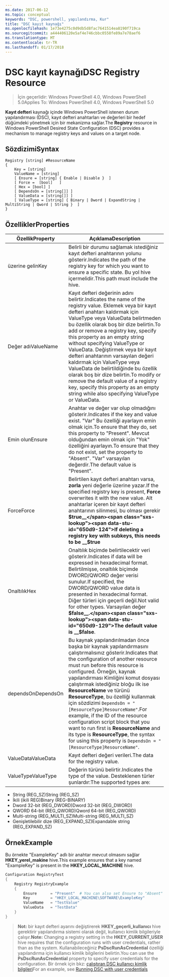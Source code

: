 ```yaml
---
ms.date: 2017-06-12
ms.topic: conceptual
keywords: "DSC, powershell, yapılandırma, Kur"
title: "DSC kayıt kaynağı"
ms.openlocfilehash: 1e73e4275c0d9db5d8fac7641514ea8190f719ca
ms.sourcegitcommit: a444406120e5af4e746cbbc0558fe89a7e78aef6
ms.translationtype: MT
ms.contentlocale: tr-TR
ms.lasthandoff: 01/17/2018
---
```

# <a name="dsc-registry-resource"></a><span data-ttu-id="650d9-103">DSC kayıt kaynağı</span><span class="sxs-lookup"><span data-stu-id="650d9-103">DSC Registry Resource</span></span>

> <span data-ttu-id="650d9-104">İçin geçerlidir: Windows PowerShell 4.0, Windows PowerShell 5.0</span><span class="sxs-lookup"><span data-stu-id="650d9-104">Applies To: Windows PowerShell 4.0, Windows PowerShell 5.0</span></span>

<span data-ttu-id="650d9-105">**Kayıt defteri** kaynağı içinde Windows PowerShell istenen durum yapılandırması (DSC), kayıt defteri anahtarları ve değerleri bir hedef düğümdeki yönetmek için bir mekanizma sağlar.</span><span class="sxs-lookup"><span data-stu-id="650d9-105">The **Registry** resource in Windows PowerShell Desired State Configuration (DSC) provides a mechanism to manage registry keys and values on a target node.</span></span>

## <a name="syntax"></a><span data-ttu-id="650d9-106">Sözdizimi</span><span class="sxs-lookup"><span data-stu-id="650d9-106">Syntax</span></span>

```
Registry [string] #ResourceName
{
    Key = [string]
    ValueName = [string]
    [ Ensure = [string] { Enable | Disable }  ]
    [ Force =  [bool]   ]
    [ Hex = [bool] ]
    [ DependsOn = [string[]] ]
    [ ValueData = [string[]] ]
    [ ValueType = [string] { Binary | Dword | ExpandString | MultiString | Qword | String }  ]
}
```

## <a name="properties"></a><span data-ttu-id="650d9-107">Özellikler</span><span class="sxs-lookup"><span data-stu-id="650d9-107">Properties</span></span>
|  <span data-ttu-id="650d9-108">Özellik</span><span class="sxs-lookup"><span data-stu-id="650d9-108">Property</span></span>  |  <span data-ttu-id="650d9-109">Açıklama</span><span class="sxs-lookup"><span data-stu-id="650d9-109">Description</span></span>   | 
|---|---| 
| <span data-ttu-id="650d9-110">üzerine gelin</span><span class="sxs-lookup"><span data-stu-id="650d9-110">Key</span></span>| <span data-ttu-id="650d9-111">Belirli bir durumu sağlamak istediğiniz kayıt defteri anahtarının yolunu gösterir.</span><span class="sxs-lookup"><span data-stu-id="650d9-111">Indicates the path of the registry key for which you want to ensure a specific state.</span></span> <span data-ttu-id="650d9-112">Bu yol hive içermelidir.</span><span class="sxs-lookup"><span data-stu-id="650d9-112">This path must include the hive.</span></span>| 
| <span data-ttu-id="650d9-113">Değer adı</span><span class="sxs-lookup"><span data-stu-id="650d9-113">ValueName</span></span>| <span data-ttu-id="650d9-114">Kayıt defteri değerinin adını belirtir.</span><span class="sxs-lookup"><span data-stu-id="650d9-114">Indicates the name of the registry value.</span></span> <span data-ttu-id="650d9-115">Eklemek veya bir kayıt defteri anahtarı kaldırmak için ValueType veya ValueData belirtmeden bu özellik olarak boş bir dize belirtin.</span><span class="sxs-lookup"><span data-stu-id="650d9-115">To add or remove a registry key, specify this property as an empty string without specifying ValueType or ValueData.</span></span> <span data-ttu-id="650d9-116">Değiştirmek veya bir kayıt defteri anahtarının varsayılan değeri kaldırmak için ValueType veya ValueData de belirtildiğinde bu özellik olarak boş bir dize belirtin.</span><span class="sxs-lookup"><span data-stu-id="650d9-116">To modify or remove the default value of a registry key, specify this property as an empty string while also specifying ValueType or ValueData.</span></span>| 
| <span data-ttu-id="650d9-117">Emin olun</span><span class="sxs-lookup"><span data-stu-id="650d9-117">Ensure</span></span>| <span data-ttu-id="650d9-118">Anahtar ve değer var olup olmadığını gösterir.</span><span class="sxs-lookup"><span data-stu-id="650d9-118">Indicates if the key and value exist.</span></span> <span data-ttu-id="650d9-119">"Var" Bu özelliği ayarlayın emin olmak için.</span><span class="sxs-lookup"><span data-stu-id="650d9-119">To ensure that they do, set this property to "Present".</span></span> <span data-ttu-id="650d9-120">Mevcut olduğundan emin olmak için "Yok" özelliğini ayarlayın.</span><span class="sxs-lookup"><span data-stu-id="650d9-120">To ensure that they do not exist, set the property to "Absent".</span></span> <span data-ttu-id="650d9-121">"Var" varsayılan değerdir.</span><span class="sxs-lookup"><span data-stu-id="650d9-121">The default value is "Present".</span></span>| 
| <span data-ttu-id="650d9-122">Force</span><span class="sxs-lookup"><span data-stu-id="650d9-122">Force</span></span>| <span data-ttu-id="650d9-123">Belirtilen kayıt defteri anahtarı varsa, __zorla__ yeni değerle üzerine yazar.</span><span class="sxs-lookup"><span data-stu-id="650d9-123">If the specified registry key is present, __Force__ overwrites it with the new value.</span></span> <span data-ttu-id="650d9-124">Alt anahtarlar içeren bir kayıt defteri anahtarının silinmesi, bu olması gerekir __$true__</span><span class="sxs-lookup"><span data-stu-id="650d9-124">If deleting a registry key with subkeys, this needs to be __$true__</span></span>| 
| <span data-ttu-id="650d9-125">Onaltılık</span><span class="sxs-lookup"><span data-stu-id="650d9-125">Hex</span></span>| <span data-ttu-id="650d9-126">Onaltılık biçimde belirtilecektir veri gösterir.</span><span class="sxs-lookup"><span data-stu-id="650d9-126">Indicates if data will be expressed in hexadecimal format.</span></span> <span data-ttu-id="650d9-127">Belirtilmişse, onaltılık biçimde DWORD/QWORD değer verisi sunulur.</span><span class="sxs-lookup"><span data-stu-id="650d9-127">If specified, the DWORD/QWORD value data is presented in hexadecimal format.</span></span> <span data-ttu-id="650d9-128">Diğer türleri için geçerli değil.</span><span class="sxs-lookup"><span data-stu-id="650d9-128">Not valid for other types.</span></span> <span data-ttu-id="650d9-129">Varsayılan değer __$false__.</span><span class="sxs-lookup"><span data-stu-id="650d9-129">The default value is __$false__.</span></span>| 
| <span data-ttu-id="650d9-130">dependsOn</span><span class="sxs-lookup"><span data-stu-id="650d9-130">DependsOn</span></span>| <span data-ttu-id="650d9-131">Bu kaynak yapılandırılmadan önce başka bir kaynak yapılandırmasını çalıştırmalısınız gösterir.</span><span class="sxs-lookup"><span data-stu-id="650d9-131">Indicates that the configuration of another resource must run before this resource is configured.</span></span> <span data-ttu-id="650d9-132">Örneğin, kaynak yapılandırması Kimliğini komut dosyası çalıştırmak istediğiniz bloğu ilk ise __ResourceName__ ve türünü __ResourceType__, bu özelliği kullanmak için sözdizimi `DependsOn = "[ResourceType]ResourceName"`.</span><span class="sxs-lookup"><span data-stu-id="650d9-132">For example, if the ID of the resource configuration script block that you want to run first is __ResourceName__ and its type is __ResourceType__, the syntax for using this property is `DependsOn = "[ResourceType]ResourceName"`.</span></span>| 
| <span data-ttu-id="650d9-133">ValueData</span><span class="sxs-lookup"><span data-stu-id="650d9-133">ValueData</span></span>| <span data-ttu-id="650d9-134">Kayıt defteri değeri verileri.</span><span class="sxs-lookup"><span data-stu-id="650d9-134">The data for the registry value.</span></span>| 
| <span data-ttu-id="650d9-135">ValueType</span><span class="sxs-lookup"><span data-stu-id="650d9-135">ValueType</span></span>| <span data-ttu-id="650d9-136">Değerin türünü belirtir.</span><span class="sxs-lookup"><span data-stu-id="650d9-136">Indicates the type of the value.</span></span> <span data-ttu-id="650d9-137">Desteklenen türler şunlardır:</span><span class="sxs-lookup"><span data-stu-id="650d9-137">The supported types are:</span></span> 
<ul><li><span data-ttu-id="650d9-138">String (REG_SZ)</span><span class="sxs-lookup"><span data-stu-id="650d9-138">String (REG_SZ)</span></span></li>


<li><span data-ttu-id="650d9-139">İkili (ikili REG)</span><span class="sxs-lookup"><span data-stu-id="650d9-139">Binary (REG-BINARY)</span></span></li>


<li><span data-ttu-id="650d9-140">Dword 32-bit (REG_DWORD)</span><span class="sxs-lookup"><span data-stu-id="650d9-140">Dword 32-bit (REG_DWORD)</span></span></li>


<li><span data-ttu-id="650d9-141">QWORD 64-bit (REG_QWORD)</span><span class="sxs-lookup"><span data-stu-id="650d9-141">Qword 64-bit (REG_QWORD)</span></span></li>


<li><span data-ttu-id="650d9-142">Multi-string (REG_MULTI_SZ)</span><span class="sxs-lookup"><span data-stu-id="650d9-142">Multi-string (REG_MULTI_SZ)</span></span></li>


<li><span data-ttu-id="650d9-143">Genişletilebilir dize (REG_EXPAND_SZ)</span><span class="sxs-lookup"><span data-stu-id="650d9-143">Expandable string (REG_EXPAND_SZ)</span></span></li></ul>

## <a name="example"></a><span data-ttu-id="650d9-144">Örnek</span><span class="sxs-lookup"><span data-stu-id="650d9-144">Example</span></span>
<span data-ttu-id="650d9-145">Bu örnekte "ExampleKey" adlı bir anahtar mevcut olmasını sağlar **HKEY\_yerel\_makine** hive.</span><span class="sxs-lookup"><span data-stu-id="650d9-145">This example ensures that a key named "ExampleKey" is present in the **HKEY\_LOCAL\_MACHINE** hive.</span></span>
```powershell
Configuration RegistryTest
{
    Registry RegistryExample
    {
        Ensure      = "Present"  # You can also set Ensure to "Absent"
        Key         = "HKEY_LOCAL_MACHINE\SOFTWARE\ExampleKey"
        ValueName   = "TestValue"
        ValueData   = "TestData"
    }
}
```

><span data-ttu-id="650d9-146">**Not:** bir kayıt defteri ayarını değiştirerek **HKEY\_geçerli\_kullanıcı** hive gerektirir yapılandırma sistemi olarak değil, kullanıcı kimlik bilgileriyle çalışır.</span><span class="sxs-lookup"><span data-stu-id="650d9-146">**Note:** Changing a registry setting in the **HKEY\_CURRENT\_USER** hive requires that the configuration runs with user credentials, rather than as the system.</span></span>
><span data-ttu-id="650d9-147">Kullanabileceğiniz **PsDscRunAsCredential** özelliği yapılandırma için kullanıcı kimlik bilgilerini belirtin.</span><span class="sxs-lookup"><span data-stu-id="650d9-147">You can use the **PsDscRunAsCredential** property to specify user credentials for the configuration.</span></span> <span data-ttu-id="650d9-148">Bir örnek için bkz: [çalıştıran DSC kullanıcı kimlik bilgileri](runAsUser.md)</span><span class="sxs-lookup"><span data-stu-id="650d9-148">For an example, see [Running DSC with user credentials](runAsUser.md)</span></span>



